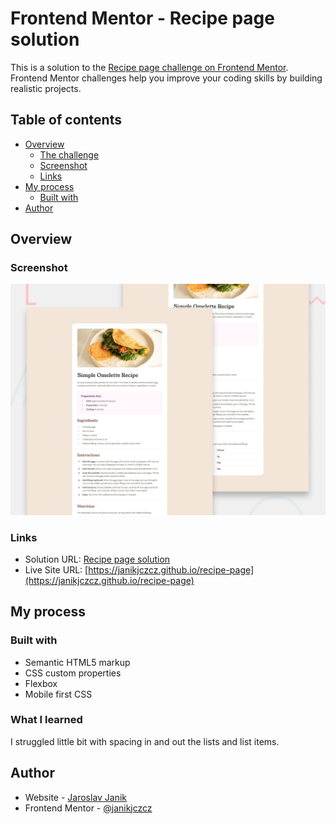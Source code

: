 # Frontend Mentor - Recipe page solution

This is a solution to the [Recipe page challenge on Frontend Mentor](https://www.frontendmentor.io/challenges/recipe-page-KiTsR8QQKm). Frontend Mentor challenges help you improve your coding skills by building realistic projects. 

## Table of contents

- [Overview](#overview)
  - [The challenge](#the-challenge)
  - [Screenshot](#screenshot)
  - [Links](#links)
- [My process](#my-process)
  - [Built with](#built-with)
- [Author](#author)

## Overview

### Screenshot

![](./preview.jpg)

### Links

- Solution URL: [Recipe page solution](https://www.frontendmentor.io/solutions/recipe-page-gmX4MJeYqI)
- Live Site URL: [https://janikjczcz.github.io/recipe-page](https://janikjczcz.github.io/recipe-page)

## My process

### Built with

- Semantic HTML5 markup
- CSS custom properties
- Flexbox
- Mobile first CSS

### What I learned

I struggled little bit with spacing in and out the lists and list items.

## Author

- Website - [Jaroslav Janik](https://www.jaroslavjanik.cz)
- Frontend Mentor - [@janikjczcz](https://www.frontendmentor.io/profile/janikjczcz)
